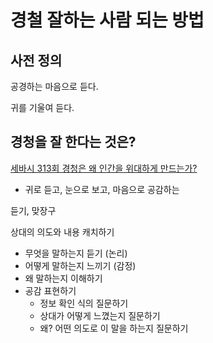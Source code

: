 # 경철 잘하는 사람 되는 방법

## 사전 정의

공경하는 마음으로 듣다.

귀를 기울여 듣다.

## 경청을 잘 한다는 것은?

[세바시 313회 경청은 왜 인간을 위대하게 만드는가?](https://www.youtube.com/watch?v=Fp0gPXr_vuQ)

* 귀로 듣고, 눈으로 보고, 마음으로 공감하는

듣기, 맞장구

상대의 의도와 내용 캐치하기

* 무엇을 말하는지 듣기 (논리)
* 어떻게 말하는지 느끼기 (감정)
* 왜 말하는지 이해하기
* 공감 표현하기
  * 정보 확인 식의 질문하기
  * 상대가 어떻게 느꼈는지 질문하기
  * 왜? 어떤 의도로 이 말을 하는지 질문하기
